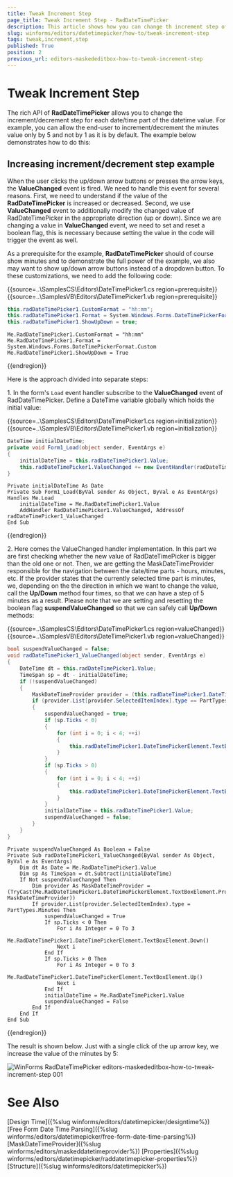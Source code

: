 ```yaml
---
title: Tweak Increment Step
page_title: Tweak Increment Step - RadDateTimePicker
description: This article shows how you can change th increment step of the up/down buttons. 
slug: winforms/editors/datetimepicker/how-to/tweak-increment-step
tags: tweak,increment,step
published: True
position: 2
previous_url: editors-maskededitbox-how-to-tweak-increment-step
---
```


# Tweak Increment Step
 
The rich API of __RadDateTimePicker__ allows you to change the increment/decrement step for each date/time part of the datetime value. For example, you can allow the end-user to increment/decrement the minutes value only by 5 and not by 1 as it is by default. The example below demonstrates how to do this:    

## Increasing increment/decrement step example

When the user clicks the up/down arrow buttons or presses the arrow keys, the __ValueChanged__ event is fired. We need to handle this event for several reasons. First, we need to understand if the value of the __RadDateTimePicker__ is increased or decreased.  Second, we use __ValueChanged__ event to additionally modify the changed value of RadDateTimePicker in the appropriate direction (up or down). Since we are changing a value in __ValueChanged__ event, we need to set and reset a boolean flag, this is necessary because setting the value in the code will trigger the event as well.  

As a prerequisite for the example, __RadDateTimePicker__ should of course show minutes and to demonstrate the full power of the example, we also may want to show up/down arrow buttons instead of a dropdown button. To these customizations, we need to add the following code: 

{{source=..\SamplesCS\Editors\DateTimePicker1.cs region=prerequisite}} 
{{source=..\SamplesVB\Editors\DateTimePicker1.vb region=prerequisite}} 

````C#
this.radDateTimePicker1.CustomFormat = "hh:mm";
this.radDateTimePicker1.Format = System.Windows.Forms.DateTimePickerFormat.Custom;
this.radDateTimePicker1.ShowUpDown = true;

````
````VB.NET
Me.RadDateTimePicker1.CustomFormat = "hh:mm"
Me.RadDateTimePicker1.Format = System.Windows.Forms.DateTimePickerFormat.Custom
Me.RadDateTimePicker1.ShowUpDown = True

````

{{endregion}} 
 
Here is the approach divided into separate steps:

1\. In the form's `Load` event handler subscribe to the __ValueChanged__ event of RadDateTimePicker. Define a DateTime variable globally which holds the initial value: 

{{source=..\SamplesCS\Editors\DateTimePicker1.cs region=initialization}} 
{{source=..\SamplesVB\Editors\DateTimePicker1.vb region=initialization}} 

````C#
DateTime initialDateTime;
private void Form1_Load(object sender, EventArgs e)
{
    initialDateTime = this.radDateTimePicker1.Value;
    this.radDateTimePicker1.ValueChanged += new EventHandler(radDateTimePicker1_ValueChanged);
}

````
````VB.NET
Private initialDateTime As Date
Private Sub Form1_Load(ByVal sender As Object, ByVal e As EventArgs) Handles Me.Load
    initialDateTime = Me.RadDateTimePicker1.Value
    AddHandler RadDateTimePicker1.ValueChanged, AddressOf radDateTimePicker1_ValueChanged
End Sub

````

{{endregion}} 
 
2\. Here comes the ValueChanged handler implementation. In this part we are first checking whether the new value of RadDateTimePicker is bigger than the old one or not. Then, we are getting the MaskDateTimeProvider responsible for the navigation between the date/time parts - hours, minutes, etc. If the provider states that the currently selected time part is minutes, we, depending on the the direction in which we want to change the value, call the __Up/Down__ method four times, so that we can have a step of 5 minutes as a result. Please note that we are setting and resetting the boolean flag __suspendValueChanged__ so that we can safely call __Up/Down__ methods: 

{{source=..\SamplesCS\Editors\DateTimePicker1.cs region=valueChanged}} 
{{source=..\SamplesVB\Editors\DateTimePicker1.vb region=valueChanged}} 

````C#
bool suspendValueChanged = false;
void radDateTimePicker1_ValueChanged(object sender, EventArgs e)
{
    DateTime dt = this.radDateTimePicker1.Value;
    TimeSpan sp = dt - initialDateTime;
    if (!suspendValueChanged)
    {
        MaskDateTimeProvider provider = (this.radDateTimePicker1.DateTimePickerElement.TextBoxElement.Provider as MaskDateTimeProvider);
        if (provider.List[provider.SelectedItemIndex].type == PartTypes.Minutes)
        {
            suspendValueChanged = true;
            if (sp.Ticks < 0)
            {
                for (int i = 0; i < 4; ++i)
                {
                    this.radDateTimePicker1.DateTimePickerElement.TextBoxElement.Down();
                }
            }
            if (sp.Ticks > 0)
            {
                for (int i = 0; i < 4; ++i)
                {
                    this.radDateTimePicker1.DateTimePickerElement.TextBoxElement.Up();
                }
            }
            initialDateTime = this.radDateTimePicker1.Value;
            suspendValueChanged = false;
        }
    }
}

````
````VB.NET
Private suspendValueChanged As Boolean = False
Private Sub radDateTimePicker1_ValueChanged(ByVal sender As Object, ByVal e As EventArgs)
    Dim dt As Date = Me.RadDateTimePicker1.Value
    Dim sp As TimeSpan = dt.Subtract(initialDateTime)
    If Not suspendValueChanged Then
        Dim provider As MaskDateTimeProvider = (TryCast(Me.RadDateTimePicker1.DateTimePickerElement.TextBoxElement.Provider, MaskDateTimeProvider))
        If provider.List(provider.SelectedItemIndex).type = PartTypes.Minutes Then
            suspendValueChanged = True
            If sp.Ticks < 0 Then
                For i As Integer = 0 To 3
                    Me.RadDateTimePicker1.DateTimePickerElement.TextBoxElement.Down()
                Next i
            End If
            If sp.Ticks > 0 Then
                For i As Integer = 0 To 3
                    Me.RadDateTimePicker1.DateTimePickerElement.TextBoxElement.Up()
                Next i
            End If
            initialDateTime = Me.RadDateTimePicker1.Value
            suspendValueChanged = False
        End If
    End If
End Sub

````

{{endregion}} 
 
The result is shown below. Just with a single click of the up arrow key, we increase the value of the minutes by 5:

![WinForms RadDateTimePicker editors-maskededitbox-how-to-tweak-increment-step 001](images/editors-maskededitbox-how-to-tweak-increment-step001.gif)

# See Also

[Design Time]({%slug winforms/editors/datetimepicker/designtime%})
[Free Form Date Time Parsing]({%slug winforms/editors/datetimepicker/free-form-date-time-parsing%})
[MaskDateTimeProvider]({%slug winforms/editors/maskeddatetimeprovider%})
[Properties]({%slug winforms/editors/datetimepicker/raddatetimepicker-properties%})
[Structure]({%slug winforms/editors/datetimepicker%})
